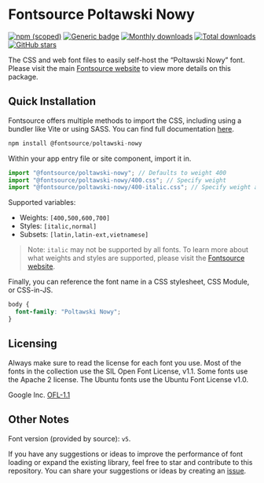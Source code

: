 # Fontsource Poltawski Nowy

[![npm (scoped)](https://img.shields.io/npm/v/@fontsource/poltawski-nowy?color=brightgreen)](https://www.npmjs.com/package/@fontsource/poltawski-nowy) [![Generic badge](https://img.shields.io/badge/fontsource-passing-brightgreen)](https://github.com/fontsource/fontsource) [![Monthly downloads](https://badgen.net/npm/dm/@fontsource/poltawski-nowy)](https://github.com/fontsource/fontsource) [![Total downloads](https://badgen.net/npm/dt/@fontsource/poltawski-nowy)](https://github.com/fontsource/fontsource) [![GitHub stars](https://img.shields.io/github/stars/fontsource/fontsource.svg?style=social&label=Star)](https://github.com/fontsource/fontsource/stargazers)

The CSS and web font files to easily self-host the “Poltawski Nowy” font. Please visit the main [Fontsource website](https://fontsource.org/fonts/poltawski-nowy) to view more details on this package.

## Quick Installation

Fontsource offers multiple methods to import the CSS, including using a bundler like Vite or using SASS. You can find full documentation [here](https://fontsource.org/docs/getting-started/introduction).

```javascript
npm install @fontsource/poltawski-nowy
```

Within your app entry file or site component, import it in.

```javascript
import "@fontsource/poltawski-nowy"; // Defaults to weight 400
import "@fontsource/poltawski-nowy/400.css"; // Specify weight
import "@fontsource/poltawski-nowy/400-italic.css"; // Specify weight and style
```

Supported variables:
- Weights: `[400,500,600,700]`
- Styles: `[italic,normal]`
- Subsets: `[latin,latin-ext,vietnamese]`

> Note: `italic` may not be supported by all fonts. To learn more about what weights and styles are supported, please visit the [Fontsource website](https://fontsource.org/fonts/poltawski-nowy).

Finally, you can reference the font name in a CSS stylesheet, CSS Module, or CSS-in-JS.

```css
body {
  font-family: "Poltawski Nowy";
}
```

## Licensing
Always make sure to read the license for each font you use. Most of the fonts in the collection use the SIL Open Font License, v1.1. Some fonts use the Apache 2 license. The Ubuntu fonts use the Ubuntu Font License v1.0.

Google Inc.
[OFL-1.1](http://scripts.sil.org/OFL)

## Other Notes
Font version (provided by source): `v5`.

If you have any suggestions or ideas to improve the performance of font loading or expand the existing library, feel free to star and contribute to this repository. You can share your suggestions or ideas by creating an [issue](https://github.com/fontsource/fontsource/issues).